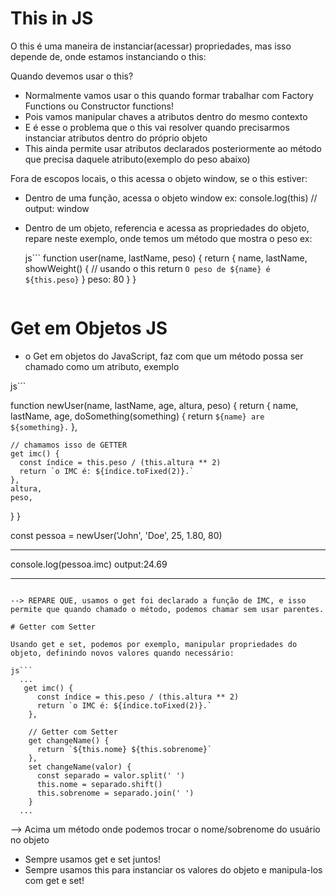 # This in JS

O this é uma maneira de instanciar(acessar) propriedades, mas isso depende de, onde estamos instanciando o this:

Quando devemos usar o this?
- Normalmente vamos usar o this quando formar trabalhar com Factory Functions ou Constructor functions!
- Pois vamos manipular chaves a atributos dentro do mesmo contexto
- E é esse o problema que o this vai resolver quando precisarmos instanciar atributos dentro do próprio objeto
- This ainda permite usar atributos declarados posteriormente ao método que precisa daquele atributo(exemplo do peso abaixo)



Fora de escopos locais, o this acessa o objeto window, se o this estiver:

  - Dentro de uma função, acessa o objeto window
    ex: console.log(this)
    // output: window

  - Dentro de um objeto, referencia e acessa as propriedades do objeto, repare neste exemplo, onde temos um método que mostra o peso
    ex: 

    js```
      function user(name, lastName, peso) {
        return {
          name,
          lastName,
          showWeight() {
            // usando o this
            return `O peso de ${name} é ${this.peso}`
          }
          peso: 80
        }
      }
    ```

# Get em Objetos JS

- o Get em objetos do JavaScript, faz com que um método possa ser chamado como um atributo, exemplo


js```

function newUser(name, lastName, age, altura, peso) {
  return {
    name, 
    lastName, 
    age,
    doSomething(something) {
      return `${name} are ${something}.`
    },

    // chamamos isso de GETTER
    get imc() {
      const índice = this.peso / (this.altura ** 2)
      return `o IMC é: ${índice.toFixed(2)}.`
    },
    altura,
    peso,
  }
}

const pessoa = newUser('John', 'Doe', 25, 1.80, 80)

__________________________
console.log(pessoa.imc)
output:24.69
__________________________
```

--> REPARE QUE, usamos o get foi declarado a função de IMC, e isso permite que quando chamado o método, podemos chamar sem usar parentes.

# Getter com Setter

Usando get e set, podemos por exemplo, manipular propriedades do objeto, definindo novos valores quando necessário:

js```
  ...
   get imc() {
      const índice = this.peso / (this.altura ** 2)
      return `o IMC é: ${índice.toFixed(2)}.`
    },

    // Getter com Setter
    get changeName() {
      return `${this.nome} ${this.sobrenome}`
    },
    set changeName(valor) {
      const separado = valor.split(' ')
      this.nome = separado.shift()
      this.sobrenome = separado.join(' ')
    }
  ...

```
--> Acima um método onde podemos trocar o nome/sobrenome do usuário no objeto

- Sempre usamos get e set juntos!
- Sempre usamos this para instanciar os valores do objeto e manipula-los com get e set!
